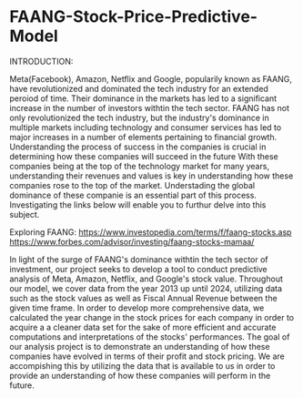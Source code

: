 # FAANG-Stock-Price-Predictive-Model

INTRODUCTION:

Meta(Facebook), Amazon, Netflix and Google, popularily known as FAANG, have revolutionized and dominated the tech industry for an extended peroiod of time.
Their dominance in the markets has led to a significant increase in the number of investors withtin the tech sector. FAANG has not only revolutionized the tech industry, but the industry's dominance in multiple markets including technology and consumer services has led to major increases in a number of elements pertaining to financial growth. Understanding the process of success in the companies is crucial in determining how these companies will succeed in the future
With these companies being at the top of the technology market for many years, understanding their revenues and values is key in understanding how these companies rose to the top of the market. Understading the global dominance of these companie is an essential part of this process. Investigating the links below will enable you to furthur delve into this subject. 

Exploring FAANG:
https://www.investopedia.com/terms/f/faang-stocks.asp
https://www.forbes.com/advisor/investing/faang-stocks-mamaa/

In light of the surge of FAANG's dominance withtin the tech sector of investment, our project seeks to develop a tool to conduct predictive analysis of Meta, Amazon, Netflix, and Google's stock value. Throughout our model, we cover data from the year 2013 up until 2024, utilizing data such as the stock values as well as Fiscal Annual Revenue between the given time frame. In order to develop more comprehensive data, we calculated the year change in the stock prices for each company in order to acquire a a cleaner data set for the sake of more efficient and accurate computations and interpretations of the stocks' performances. 
The goal of our analysis project is to demonstrate an understanding of how these companies have evolved in terms of their profit and stock pricing. We are accompishing this by utilizing the data that is available to us in order to provide an understanding of how these companies will perform in the future.
